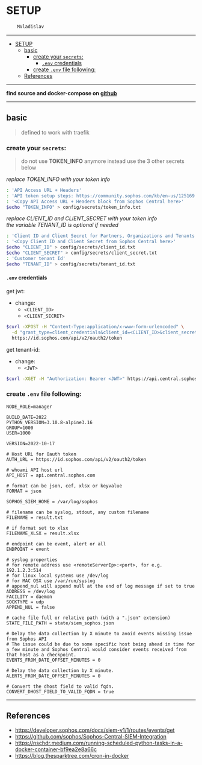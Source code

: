 # SETUP

```sh
    MVladislav
```

---

- [SETUP](#setup)
  - [basic](#basic)
    - [create your `secrets`:](#create-your-secrets)
      - [`.env` credentials](#env-credentials)
    - [create `.env` file following:](#create-env-file-following)
  - [References](#references)

---

**find source and docker-compose on [github](https://github.com/MVladislav/vm-docker-collection/tree/develop/composer/siem/sophos)**

---

## basic

> defined to work with traefik

### create your `secrets`:

> do not use **TOKEN_INFO** anymore instead use the 3 other secrets below

_replace TOKEN_INFO with your token info_

```sh
: 'API Access URL + Headers'
: 'API token setup steps: https://community.sophos.com/kb/en-us/125169'
: '<Copy API Access URL + Headers block from Sophos Central here>'
$echo "TOKEN_INFO" > config/secrets/token_info.txt
```

_replace CLIENT_ID and CLIENT_SECRET with your token info_ \
_the variable TENANT_ID is optional if needed_

```sh
: 'Client ID and Client Secret for Partners, Organizations and Tenants'
: '<Copy Client ID and Client Secret from Sophos Central here>'
$echo "CLIENT_ID" > config/secrets/client_id.txt
$echo "CLIENT_SECRET" > config/secrets/client_secret.txt
: 'Customer tenant Id'
$echo "TENANT_ID" > config/secrets/tenant_id.txt
```

#### `.env` credentials

get jwt:

- change:
  - `<CLIENT_ID>`
  - `<CLIENT_SECRET>`

```sh
$curl -XPOST -H "Content-Type:application/x-www-form-urlencoded" \
  -d "grant_type=client_credentials&client_id=<CLIENT_ID>&client_secret=<CLIENT_SECRET>&scope=token" \
  https://id.sophos.com/api/v2/oauth2/token
```

get tenant-id:

- change:
  - `<JWT>`

```sh
$curl -XGET -H "Authorization: Bearer <JWT>" https://api.central.sophos.com/whoami/v1
```

### create `.env` file following:

```env
NODE_ROLE=manager

BUILD_DATE=2022
PYTHON_VERSION=3.10.8-alpine3.16
GROUP=1000
USER=1000

VERSION=2022-10-17

# Host URL for Oauth token
AUTH_URL = https://id.sophos.com/api/v2/oauth2/token

# whoami API host url
API_HOST = api.central.sophos.com

# format can be json, cef, xlsx or keyvalue
FORMAT = json

SOPHOS_SIEM_HOME = /var/log/sophos

# filename can be syslog, stdout, any custom filename
FILENAME = result.txt

# if format set to xlsx
FILENAME_XLSX = result.xlsx

# endpoint can be event, alert or all
ENDPOINT = event

# syslog properties
# for remote address use <remoteServerIp>:<port>, for e.g. 192.1.2.3:514
# for linux local systems use /dev/log
# for MAC OSX use /var/run/syslog
# append_nul will append null at the end of log message if set to true
ADDRESS = /dev/log
FACILITY = daemon
SOCKTYPE = udp
APPEND_NUL = false

# cache file full or relative path (with a ".json" extension)
STATE_FILE_PATH = state/siem_sophos.json

# Delay the data collection by X minute to avoid events missing issue from Sophos API
# The issue could be due to some specific host being ahead in time for a few minute and Sophos Central would consider events received from that host as a checkpoint.
EVENTS_FROM_DATE_OFFSET_MINUTES = 0

# Delay the data collection by X minute.
ALERTS_FROM_DATE_OFFSET_MINUTES = 0

# Convert the dhost field to valid fqdn.
CONVERT_DHOST_FIELD_TO_VALID_FQDN = true
```

---

## References

- <https://developer.sophos.com/docs/siem-v1/1/routes/events/get>
- <https://github.com/sophos/Sophos-Central-SIEM-Integration>
- <https://nschdr.medium.com/running-scheduled-python-tasks-in-a-docker-container-bf9ea2e8a66c>
- <https://blog.thesparktree.com/cron-in-docker>
